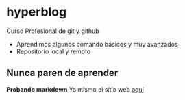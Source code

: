 # hyperblog

Curso Profesional de git y github
* Aprendimos algunos comando básicos y muy avanzados
*  Repositorio local y remoto
## Nunca paren de aprender
**Probando markdown**
Ya mismo el sitio web [aqui](www.almost.com)